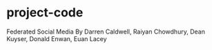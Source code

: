 # project-code
Federated Social Media
By Darren Caldwell, Raiyan Chowdhury, Dean Kuyser, Donald Enwan, Euan Lacey
